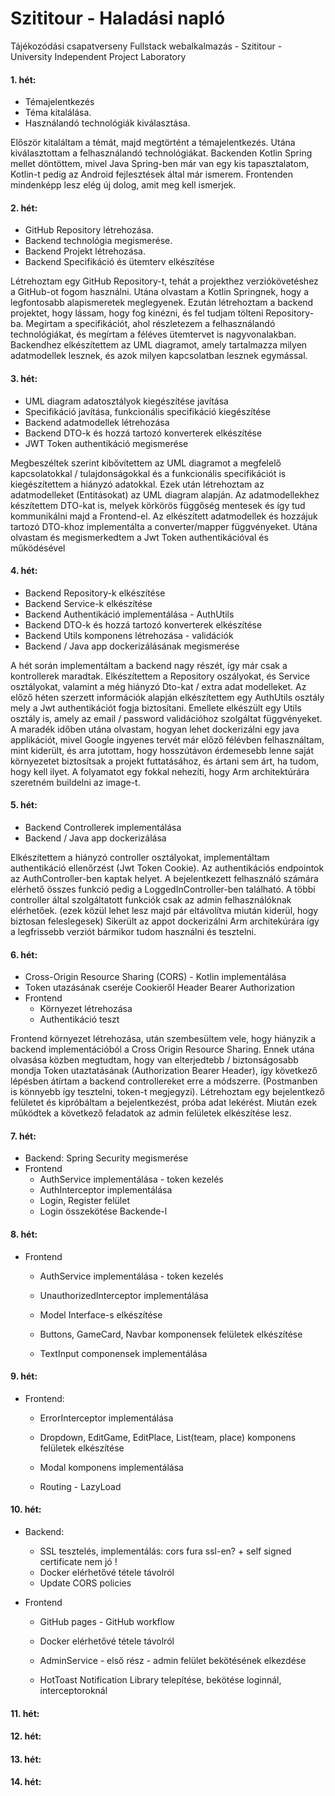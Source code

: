 # Szititour - Haladási napló

Tájékozódási csapatverseny Fullstack webalkalmazás - Szititour - University Independent Project Laboratory



#### **1. hét:**

- Témajelentkezés
- Téma kitalálása.
- Használandó technológiák kiválasztása.

Először kitaláltam a témát, majd megtörtént a témajelentkezés.
Utána kiválasztottam a felhasználandó technológiákat. Backenden Kotlin Spring mellet döntöttem, mivel Java Spring-ben már van egy kis tapasztalatom, Kotlin-t pedig az Android fejlesztések által már ismerem. 
Frontenden mindenképp lesz elég új dolog, amit meg kell ismerjek.

#### **2. hét:**

- GitHub Repository létrehozása.
- Backend technológia megismerése.
- Backend Projekt létrehozása.
- Backend Specifikáció és ütemterv elkészítése

Létrehoztam egy GitHub Repository-t, tehát a projekthez verziókövetéshez a GitHub-ot fogom használni.
Utána olvastam a Kotlin Springnek, hogy a legfontosabb alapismeretek meglegyenek.
Ezután létrehoztam a backend projektet, hogy lássam, hogy fog kinézni, és fel tudjam tölteni Repository-ba.
Megírtam a specifikációt, ahol részletezem a felhasználandó technológiákat, és megírtam a féléves ütemtervet is nagyvonalakban.
Backendhez elkészítettem az UML diagramot, amely tartalmazza milyen adatmodellek lesznek, és azok milyen kapcsolatban lesznek egymással.

#### **3. hét:**

- UML diagram adatosztályok kiegészítése javítása
- Specifikáció javítása, funkcionális specifikáció kiegészítése
- Backend adatmodellek létrehozása
- Backend DTO-k és hozzá tartozó konverterek elkészítése
- JWT Token authentikáció megismerése

Megbeszéltek szerint kibővítettem az UML diagramot a megfelelő kapcsolatokkal / tulajdonságokkal és a funkcionális specifikációt is kiegészítettem a hiányzó adatokkal.
Ezek után létrehoztam az adatmodelleket (Entitásokat) az UML diagram alapján. Az adatmodellekhez készítettem DTO-kat is, melyek körkörös függőség mentesek és így tud kommunikálni majd a Frontend-el. Az elkészített adatmodellek és hozzájuk tartozó DTO-khoz implementálta a converter/mapper függvényeket.
Utána olvastam és megismerkedtem a Jwt Token authentikációval és működésével 

#### **4. hét:**

- Backend Repository-k elkészítése
- Backend Service-k elkészítése
- Backend Authentikáció implementálása - AuthUtils
- Backend DTO-k és hozzá tartozó konverterek elkészítése
- Backend Utils komponens létrehozása - validációk
- Backend / Java app dockerizálásának megismerése

A hét során implementáltam a backend nagy részét, így már csak a kontrollerek maradtak. Elkészítettem a Repository oszályokat, és Service osztályokat, valamint a még hiányzó Dto-kat / extra adat modelleket. Az előző héten szerzett információk alapján elkészítettem egy AuthUtils osztály mely a Jwt authentikációt fogja biztosítani.
Emellete elkészült egy Utils osztály is, amely az email / password validációhoz szolgáltat függvényeket.
A maradék időben utána olvastam, hogyan lehet dockerizálni egy java applikációt, mivel Google ingyenes tervét már előző félévben felhasználtam, mint kiderült, és arra jutottam, hogy hosszútávon érdemesebb lenne saját környezetet biztosítsak a projekt futtatásához, és ártani sem árt, ha tudom, hogy kell ilyet. A folyamatot egy fokkal nehezíti, hogy Arm architektúrára szeretném buildelni az image-t.

#### **5. hét:**

- Backend Controllerek implementálása
- Backend / Java app dockerizálása

Elkészítettem a hiányzó controller osztályokat, implementáltam authentikáció ellenőrzést (Jwt Token Cookie). Az authentikációs endpointok az AuthController-ben kaptak helyet. A bejelentkezett felhasználó számára elérhető összes funkció pedig a LoggedInController-ben található. A többi controller által szolgáltatott funkciók csak az admin felhasználóknak elérhetőek. (ezek közül lehet lesz majd pár eltávolítva miután kiderül, hogy biztosan feleslegesek)
Sikerült az appot dockerizálni Arm architekúrára így a legfrissebb verziót bármikor tudom használni és tesztelni.



#### **6. hét:**

- Cross-Origin Resource Sharing (CORS) - Kotlin implementálása
- Token utazásának cseréje Cookieről Header Bearer Authorization
- Frontend
  - Környezet létrehozása
  - Authentikáció teszt


Frontend környezet létrehozása, után szembesültem vele, hogy hiányzik a backend implementációból a Cross Origin Resource Sharing. Ennek utána olvasása közben megtudtam, hogy van elterjedtebb / biztonságosabb mondja Token utaztatásának (Authorization Bearer Header), így következő lépésben átírtam a backend controllereket erre a módszerre. (Postmanben is könnyebb így tesztelni, token-t megjegyzi). Létrehoztam egy bejelentkező felületet és kipróbáltam  a bejelentkezést, próba adat lekérést. Miután ezek működtek a következő feladatok az admin felületek elkészítése lesz.

#### **7. hét:**

- Backend: Spring Security megismerése
- Frontend
  - AuthService implementálása - token kezelés
  - AuthInterceptor implementálása
  - Login, Register felület
  - Login összekötése Backende-l




#### **8. hét:**

- Frontend

  - AuthService implementálása - token kezelés
  - UnauthorizedInterceptor implementálása
  - Model Interface-s elkészítése
  - Buttons, GameCard, Navbar komponensek felületek elkészítése

  - TextInput componensek implementálása

  

#### **9. hét:**

- Frontend:

  - ErrorInterceptor implementálása

  - Dropdown, EditGame, EditPlace, List(team, place) komponens felületek elkészítése

  - Modal komponens implementálása

  - Routing - LazyLoad

    

#### **10. hét:**

- Backend:
  - SSL tesztelés, implementálás: cors fura ssl-en? + self signed certificate nem jó !
  - Docker elérhetővé tétele távolról
  - Update CORS policies

- Frontend

  - GitHub pages - GitHub workflow

  - Docker elérhetővé tétele távolról

  - AdminService - első rész - admin felület bekötésének elkezdése

  - HotToast Notification Library telepítése, bekötése loginnál, interceptoroknál

    

#### **11. hét:**

#### **12. hét:**

#### **13. hét:**

#### **14. hét:**



